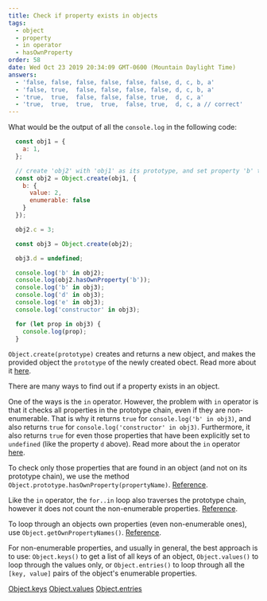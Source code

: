```yaml
---
title: Check if property exists in objects
tags:
  - object
  - property
  - in operator
  - hasOwnProperty
order: 58
date: Wed Oct 23 2019 20:34:09 GMT-0600 (Mountain Daylight Time)
answers:
  - 'false, false, false, false, false, false, d, c, b, a'
  - 'false, true,  false, false, false, false, d, c, b, a'
  - 'true,  true,  false, false, false, true,  d, c, a'
  - 'true,  true,  true,  true,  false, true,  d, c, a // correct'
---
```


What would be the output of all the `console.log` in the following code:

```javascript
  const obj1 = {
    a: 1,
  };

  // create 'obj2' with 'obj1' as its prototype, and set property 'b' to 2 and makes it non-enumerable
  const obj2 = Object.create(obj1, {
    b: {
      value: 2,
      enumerable: false
    }
  });

  obj2.c = 3;

  const obj3 = Object.create(obj2);

  obj3.d = undefined;

  console.log('b' in obj2);
  console.log(obj2.hasOwnProperty('b'));
  console.log('b' in obj3);
  console.log('d' in obj3);
  console.log('e' in obj3);
  console.log('constructor' in obj3);

  for (let prop in obj3) {
    console.log(prop);
  }
```

<!-- explanation -->

`Object.create(prototype)` creates and returns a new object, and makes the provided object the `prototype` of the newly created obect. Read more about it [here](https://developer.mozilla.org/en-US/docs/Web/JavaScript/Reference/Global_Objects/Object/create).

There are many ways to find out if a property exists in an object.

One of the ways is the `in` operator. However, the problem with `in` operator is that it checks all properties in the prototype chain, even if they are non-enumerable. That is why it returns `true` for `console.log('b' in obj3)`, and also returns `true` for `console.log('constructor' in obj3)`. Furthermore, it also returns `true` for even those properties that have been explicitly set to `undefined` (like the property `d` above). Read more about the `in` operator [here](https://developer.mozilla.org/en-US/docs/Web/JavaScript/Reference/Operators/in).

To check only those properties that are found in an object (and not on its prototype chain), we use the method `Object.prototype.hasOwnProperty(propertyName)`. [Reference](https://developer.mozilla.org/en-US/docs/Web/JavaScript/Reference/Global_Objects/Object/hasOwnProperty).

Like the `in` operator, the `for..in` loop also traverses the prototype chain, however it does not count the non-enumerable properties. [Reference](https://developer.mozilla.org/en-US/docs/Web/JavaScript/Reference/Statements/for...in).

To loop through an objects own properties (even non-enumerable ones), use `Object.getOwnPropertyNames()`. [Reference](https://developer.mozilla.org/en-US/docs/Web/JavaScript/Reference/Global_Objects/Object/getOwnPropertyNames).

For non-enumerable properties, and usually in general, the best approach is to use: `Object.keys()` to get a list of all keys of an object, `Object.values()` to loop through the values only, or `Object.entries()` to loop through all the `[key, value]` pairs of the object's enumerable properties.

[Object.keys](https://developer.mozilla.org/en-US/docs/Web/JavaScript/Reference/Global_Objects/Object/keys)
[Object.values](https://developer.mozilla.org/en-US/docs/Web/JavaScript/Reference/Global_Objects/Object/values)
[Object.entries](https://developer.mozilla.org/en-US/docs/Web/JavaScript/Reference/Global_Objects/Object/entries)
